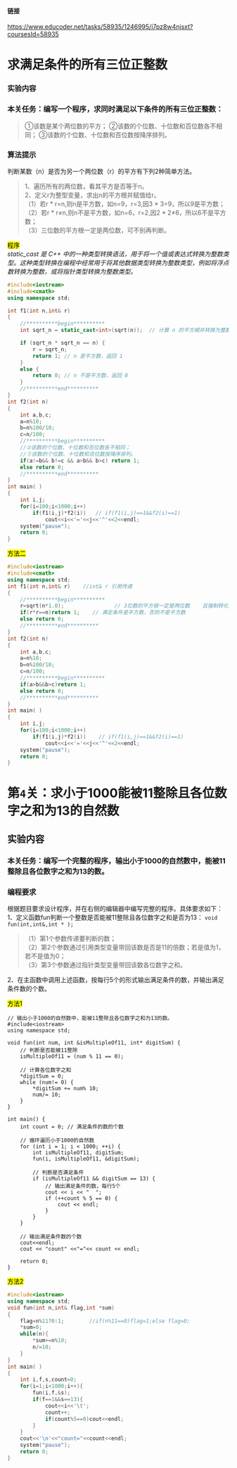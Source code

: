 #### 链接  
https://www.educoder.net/tasks/58935/1246995/i7pz8w4njsxt?coursesId=58935

# 求满足条件的所有三位正整数  
### 实验内容  
### 本关任务：编写一个程序，求同时满足以下条件的所有三位正整数：
>①该数是某个两位数的平方；
②该数的个位数、十位数和百位数各不相同；
③该数的个位数、十位数和百位数按降序排列。

### 算法提示  
判断某数（n）是否为另一个两位数（r）的平方有下列2种简单方法。
>1、遍历所有的两位数，看其平方是否等于n。  
2、定义r为整型变量，求出n的平方根并赋值给r。  
（1）若r * r=n,则n是平方数，如n=9，r=3,因3 * 3=9，所以9是平方数；
（2）若r * r≠n,则n不是平方数，如n=6，r=2,因2 * 2≠6，所以6不是平方数；  
（3）三位数的平方根一定是两位数，可不别再判断。  

<mark>程序</mark>  
*static_cast<int> 是 C++ 中的一种类型转换语法，用于将一个值或表达式转换为整数类型。这种类型转换在编程中经常用于将其他数据类型转换为整数类型，例如将浮点数转换为整数，或将指针类型转换为整数类型。*  

```cpp
#include<iostream>
#include<cmath>
using namespace std;

int f1(int n,int& r)
{
	//**********begin**********
	int sqrt_n = static_cast<int>(sqrt(n));  // 计算 n 的平方根并转换为整数

    if (sqrt_n * sqrt_n == n) {
        r = sqrt_n;
        return 1; // n 是平方数，返回 1
    } 
    else {
        return 0; // n 不是平方数，返回 0
    }
	//**********end**********
}
int f2(int n)
{
	int a,b,c;
	a=n%10;
	b=n%100/10;
	c=n/100;
	//**********begin**********
    //②该数的个位数、十位数和百位数各不相同；
    //③该数的个位数、十位数和百位数按降序排列。
	if(a!=b&& b!=c && a>b&& b>c) return 1;
    else return 0;
	//**********end**********
}
int main( )
{
	int i,j;
	for(i=100;i<1000;i++)
		if(f1(i,j)*f2(i))	// if(f1(i,j)==1&&f2(i)==1)
			cout<<i<<'='<<j<<'^'<<2<<endl;
	system("pause");
	return 0;
}
```
<mark>方法二</mark>  

```cpp
#include<iostream>
#include<cmath>
using namespace std;
int f1(int n,int& r)    //int& r 引用传递
{
    //**********begin**********
    r=sqrt(n*1.0);                // 3位数的平方根一定是两位数    且强制转化
    if(r*r==n)return 1;    // 满足条件是平方数，否则不是平方数
    else return 0;
    //**********end**********
}
int f2(int n)
{
    int a,b,c;
    a=n%10;
    b=n%100/10;
    c=n/100;
    //**********begin**********
    if(a>b&&b>c)return 1;
    else return 0;
    //**********end**********
}
int main( )
{
    int i,j;
    for(i=100;i<1000;i++)
        if(f1(i,j)*f2(i))    // if(f1(i,j)==1&&f2(i)==1)
            cout<<i<<'='<<j<<'^'<<2<<endl;
    system("pause");
    return 0;
}
```

# 第`4`关：求小于1000能被11整除且各位数字之和为13的自然数
## 实验内容  
###  本关任务：编写一个完整的程序，输出小于1000的自然数中，能被11整除且各位数字之和为13的数。  

###  编程要求  
根据题目要求设计程序，并在右侧的编辑器中编写完整的程序。具体要求如下：  
1、定义函数fun判断一个整数是否能被11整除且各位数字之和是否为13：
`void fun(int,int&,int * );`  
>（1）第1个参数传递要判断的数；  
（2）第2个参数通过引用类型变量带回该数是否是11的倍数；若是值为1，若不是值为0；  
（3）第3个参数通过指针类型变量带回该数各位数字之和。  

2、在主函数中调用上述函数，按每行5个的形式输出满足条件的数，并输出满足条件数的个数。  

<mark>方法1</mark>

```cpp{.line-numbers}
// 输出小于1000的自然数中，能被11整除且各位数字之和为13的数。
#include<iostream>
using namespace std;

void fun(int num, int &isMultipleOf11, int* digitSum) {
    // 判断是否能被11整除
    isMultipleOf11 = (num % 11 == 0);

    // 计算各位数字之和
    *digitSum = 0;
    while (num!= 0) {
        *digitSum += num% 10;
        num/= 10;
    }
}

int main() {
    int count = 0; // 满足条件的数的个数

    // 循环遍历小于1000的自然数
    for (int i = 1; i < 1000; ++i) {
        int isMultipleOf11, digitSum;
        fun(i, isMultipleOf11, &digitSum);

        // 判断是否满足条件
        if (isMultipleOf11 && digitSum == 13) {
            // 输出满足条件的数，每行5个
            cout << i << "	";
            if (++count % 5 == 0) {
                cout << endl;
            }
        }
    }

    // 输出满足条件数的个数
    cout<<endl;
    cout << "count" <<"="<< count << endl;

    return 0;
}
```
<mark>方法2</mark> 
 
```cpp
#include<iostream>
using namespace std;
void fun(int n,int& flag,int *sum)
{
    flag=n%11?0:1;        //if(n%11==0)flag=1;else flag=0;
    *sum=0;
    while(n){
        *sum+=n%10;
        n/=10;
    }
}
int main( )
{
    int i,f,s,count=0;
    for(i=1;i<1000;i++){
        fun(i,f,&s);
        if(f==1&&s==13){
            cout<<i<<'\t';
            count++;
            if(count%5==0)cout<<endl;
        }
    }
    cout<<'\n'<<"count="<<count<<endl;
    system("pause");
    return 0;
}
```